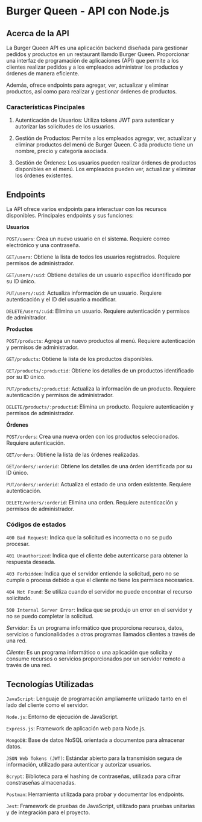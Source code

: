 # Burger Queen - API con Node.js

## Acerca de la API

La Burger Queen API es una aplicación backend diseñada para gestionar pedidos y productos en un restaurant llamdo Burger Queen. Proporcionar una interfaz de programación de aplicaciones (API) que permite a los clientes realizar pedidos y a los empleados administrar los productos y órdenes de manera eficiente.

Además, ofrece endpoints para agregar, ver, actualizar y eliminar productos, así como para realizar y gestionar órdenes de productos.

### Características Pincipales

1. Autenticación de Usuarios: Utiliza tokens JWT para autenticar y autorizar las solicitudes de los usuarios.

2. Gestión de Productos: Permite a los empleados agregar, ver, actualizar y eliminar productos del menú de Burger Queen. C ada producto tiene un nombre, precio y categoría asociada.

3. Gestión de Órdenes: Los usuarios pueden realizar órdenes de productos disponibles en el menú. Los empleados pueden ver, actualizar y eliminar los órdenes existentes.

## Endpoints

La API ofrece varios endpoints para interactuar con los recursos disponibles.
Principales endpoints y sus funciones:

**Usuarios**

`POST/users`: Crea un nuevo usuario en el sistema. Requiere correo electrónico y una contraseña.

`GET/users`: Obtiene la lista de todos los usuarios registrados. Requiere permisos de administrador.

`GET/users/:uid`: Obtiene detalles de un usuario especifíco identificado por su ID único.

`PUT/users/:uid`: Actualiza información de un usuario. Requiere autenticación y el ID del usuario a modificar.

`DELETE/users/:uid`: Elimina un usuario. Requiere autenticación y permisos de adminitrador.

**Productos**

`POST/products`: Agrega un nuevo productos al menú. Requiere autenticación y permisos de administrador.

`GET/products`: Obtiene la lista de los productos disponibles.

`GET/products/:productid`: Obtiene los detalles de un productos identificado por su ID único.

`PUT/products/:productid`: Actualiza la información de un producto. Requiere autenticación y permisos de administrador.

`DELETE/products/:productid`: Elimina un producto. Requiere autenticación y permisos de administrador.

**Órdenes**

`POST/orders`: Crea una nueva orden con los productos seleccionados. Requiere autenticación.

`GET/orders`: Obtiene la lista de las órdenes realizadas.

`GET/orders/:orderid`: Obtiene los detalles de una órden identificada por su ID único.

`PUT/orders/:orderid`: Actualiza el estado de una orden existente. Requiere autenticación.

`DELETE/orders/:orderid`: Elimina una orden. Requiere autenticación y permisos de administrador.

### Códigos de estados

`400 Bad Request`: Indica que la solicitud es incorrecta o no se pudo procesar.

`401 Unauthorized`: Indica que el cliente debe autenticarse para obtener la respuesta deseada.

`403 Forbidden`: Indica que el servidor entiende la solicitud, pero no se cumple o procesa debido a que el cliente no tiene los permisos necesarios.

`404 Not Found`: Se utiliza cuando el servidor no puede encontrar el recurso solicitado.

`500 Internal Server Error`: Indica que se produjo un error en el servidor y no se puedo completar la solicitud.

_Servidor_: Es un programa informático que proporciona recursos, datos, servicios o funcionalidades a otros programas llamados clientes a través de una red.

_Cliente_: Es un programa informático o una aplicación que solicita y consume recursos o servicios proporcionados por un servidor remoto a través de una red.

## Tecnologías Utilizadas

`JavaScript`: Lenguaje de programación ampliamente urilizado tanto en el lado del cliente como el servidor.

`Node.js`: Entorno de ejecución de JavaScript.

`Express.js`: Framework de aplicación web para Node.js.

`MongoDB`: Base de datos NoSQL orientada a documentos para almacenar datos.

`JSON Web Tokens (JWT)`: Estándar abierto para la transmisión segura de información, utilizado para autenticar y autorizar usuarios.

`Bcrypt`: Biblioteca para el hashing de contraseñas, utilizada para cifrar constraseñas almacenadas.

`Postman`: Herramienta utilizada para probar y documentar los endpoints.

`Jest`: Framework de pruebas de JavaScript, utilizado para pruebas unitarias y de integración para el proyecto.
